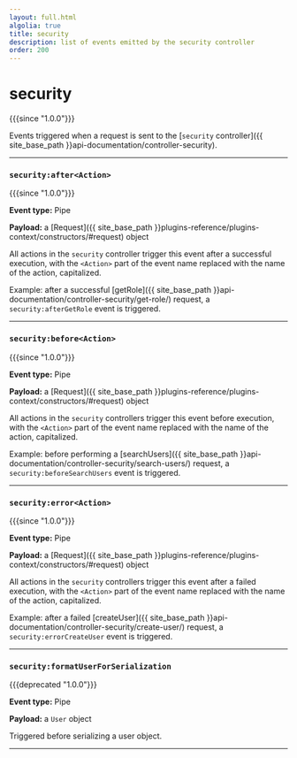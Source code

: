 ```yaml
---
layout: full.html
algolia: true
title: security
description: list of events emitted by the security controller
order: 200
---
```


# security

{{{since "1.0.0"}}}

Events triggered when a request is sent to the [`security` controller]({{ site_base_path }}api-documentation/controller-security).

---


### `security:after<Action>`

{{{since "1.0.0"}}}

**Event type:** Pipe

**Payload:** a [Request]({{ site_base_path }}plugins-reference/plugins-context/constructors/#request) object

All actions in the `security` controller trigger this event after a successful execution, with the `<Action>` part of the event name replaced with the name of the action, capitalized.

Example: after a successful [getRole]({{ site_base_path }}api-documentation/controller-security/get-role/) request, a `security:afterGetRole` event is triggered.

---

### `security:before<Action>`

{{{since "1.0.0"}}}

**Event type:** Pipe

**Payload:** a [Request]({{ site_base_path }}plugins-reference/plugins-context/constructors/#request) object

All actions in the `security` controllers trigger this event before execution, with the `<Action>` part of the event name replaced with the name of the action, capitalized.

Example: before performing a [searchUsers]({{ site_base_path }}api-documentation/controller-security/search-users/) request, a `security:beforeSearchUsers` event is triggered.

---

### `security:error<Action>`

{{{since "1.0.0"}}}

**Event type:** Pipe

**Payload:** a [Request]({{ site_base_path }}plugins-reference/plugins-context/constructors/#request) object

All actions in the `security` controllers trigger this event after a failed execution, with the `<Action>` part of the event name replaced with the name of the action, capitalized.

Example: after a failed [createUser]({{ site_base_path }}api-documentation/controller-security/create-user/) request, a `security:errorCreateUser` event is triggered.

---

### `security:formatUserForSerialization`

{{{deprecated "1.0.0"}}}

**Event type:** Pipe

**Payload:** a `User` object

Triggered before serializing a user object.

---
